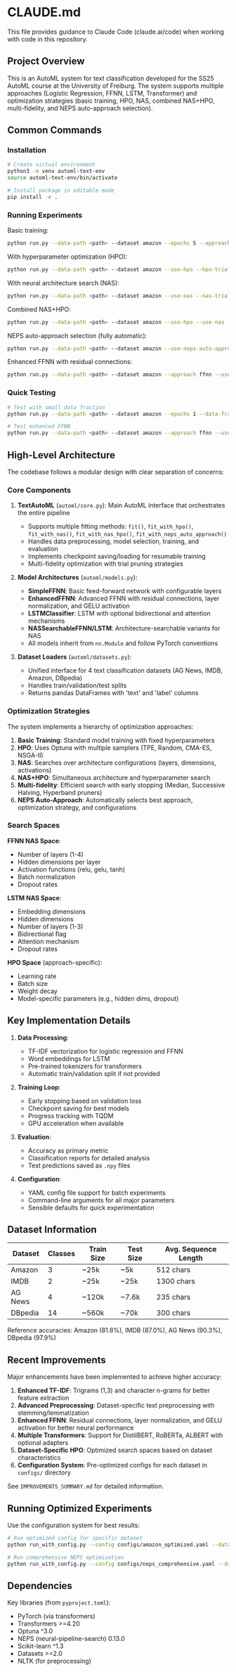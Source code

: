 # CLAUDE.md

This file provides guidance to Claude Code (claude.ai/code) when working with code in this repository.

## Project Overview

This is an AutoML system for text classification developed for the SS25 AutoML course at the University of Freiburg. The system supports multiple approaches (Logistic Regression, FFNN, LSTM, Transformer) and optimization strategies (basic training, HPO, NAS, combined NAS+HPO, multi-fidelity, and NEPS auto-approach selection).

## Common Commands

### Installation
```bash
# Create virtual environment
python3 -m venv automl-text-env
source automl-text-env/bin/activate

# Install package in editable mode
pip install -e .
```

### Running Experiments

Basic training:
```bash
python run.py --data-path <path> --dataset amazon --epochs 5 --approach transformer
```

With hyperparameter optimization (HPO):
```bash
python run.py --data-path <path> --dataset amazon --use-hpo --hpo-trials 50 --hpo-sampler tpe
```

With neural architecture search (NAS):
```bash
python run.py --data-path <path> --dataset amazon --use-nas --nas-trials 20
```

Combined NAS+HPO:
```bash
python run.py --data-path <path> --dataset amazon --use-hpo --use-nas
```

NEPS auto-approach selection (fully automatic):
```bash
python run.py --data-path <path> --dataset amazon --use-neps-auto-approach --neps-max-evaluations 16
```

Enhanced FFNN with residual connections:
```bash
python run.py --data-path <path> --dataset amazon --approach ffnn --use-enhanced-ffnn --ffnn-num-layers 4 --ffnn-dropout-rate 0.2
```

### Quick Testing
```bash
# Test with small data fraction
python run.py --data-path <path> --dataset amazon --epochs 1 --data-fraction 0.2

# Test enhanced FFNN
python run.py --data-path <path> --dataset amazon --approach ffnn --use-enhanced-ffnn --epochs 1
```

## High-Level Architecture

The codebase follows a modular design with clear separation of concerns:

### Core Components

1. **TextAutoML** (`automl/core.py`): Main AutoML interface that orchestrates the entire pipeline
   - Supports multiple fitting methods: `fit()`, `fit_with_hpo()`, `fit_with_nas()`, `fit_with_nas_hpo()`, `fit_with_neps_auto_approach()`
   - Handles data preprocessing, model selection, training, and evaluation
   - Implements checkpoint saving/loading for resumable training
   - Multi-fidelity optimization with trial pruning strategies

2. **Model Architectures** (`automl/models.py`):
   - **SimpleFFNN**: Basic feed-forward network with configurable layers
   - **EnhancedFFNN**: Advanced FFNN with residual connections, layer normalization, and GELU activation
   - **LSTMClassifier**: LSTM with optional bidirectional and attention mechanisms
   - **NASSearchableFFNN/LSTM**: Architecture-searchable variants for NAS
   - All models inherit from `nn.Module` and follow PyTorch conventions

3. **Dataset Loaders** (`automl/datasets.py`):
   - Unified interface for 4 text classification datasets (AG News, IMDB, Amazon, DBpedia)
   - Handles train/validation/test splits
   - Returns pandas DataFrames with 'text' and 'label' columns

### Optimization Strategies

The system implements a hierarchy of optimization approaches:

1. **Basic Training**: Standard model training with fixed hyperparameters
2. **HPO**: Uses Optuna with multiple samplers (TPE, Random, CMA-ES, NSGA-II)
3. **NAS**: Searches over architecture configurations (layers, dimensions, activations)
4. **NAS+HPO**: Simultaneous architecture and hyperparameter search
5. **Multi-fidelity**: Efficient search with early stopping (Median, Successive Halving, Hyperband pruners)
6. **NEPS Auto-Approach**: Automatically selects best approach, optimization strategy, and configurations

### Search Spaces

**FFNN NAS Space**:
- Number of layers (1-4)
- Hidden dimensions per layer
- Activation functions (relu, gelu, tanh)
- Batch normalization
- Dropout rates

**LSTM NAS Space**:
- Embedding dimensions
- Hidden dimensions
- Number of layers (1-3)
- Bidirectional flag
- Attention mechanism
- Dropout rates

**HPO Space** (approach-specific):
- Learning rate
- Batch size
- Weight decay
- Model-specific parameters (e.g., hidden dims, dropout)

## Key Implementation Details

1. **Data Processing**:
   - TF-IDF vectorization for logistic regression and FFNN
   - Word embeddings for LSTM
   - Pre-trained tokenizers for transformers
   - Automatic train/validation split if not provided

2. **Training Loop**:
   - Early stopping based on validation loss
   - Checkpoint saving for best models
   - Progress tracking with TQDM
   - GPU acceleration when available

3. **Evaluation**:
   - Accuracy as primary metric
   - Classification reports for detailed analysis
   - Test predictions saved as `.npy` files

4. **Configuration**:
   - YAML config file support for batch experiments
   - Command-line arguments for all major parameters
   - Sensible defaults for quick experimentation

## Dataset Information

| Dataset | Classes | Train Size | Test Size | Avg. Sequence Length |
|---------|---------|------------|-----------|---------------------|
| Amazon  | 3       | ~25k       | ~5k       | 512 chars          |
| IMDB    | 2       | ~25k       | ~25k      | 1300 chars         |
| AG News | 4       | ~120k      | ~7.6k     | 235 chars          |
| DBpedia | 14      | ~560k      | ~70k      | 300 chars          |

Reference accuracies: Amazon (81.8%), IMDB (87.0%), AG News (90.3%), DBpedia (97.9%)

## Recent Improvements

Major enhancements have been implemented to achieve higher accuracy:

1. **Enhanced TF-IDF**: Trigrams (1,3) and character n-grams for better feature extraction
2. **Advanced Preprocessing**: Dataset-specific text preprocessing with stemming/lemmatization
3. **Enhanced FFNN**: Residual connections, layer normalization, and GELU activation for better neural performance
4. **Multiple Transformers**: Support for DistilBERT, RoBERTa, ALBERT with optional adapters
5. **Dataset-Specific HPO**: Optimized search spaces based on dataset characteristics
6. **Configuration System**: Pre-optimized configs for each dataset in `configs/` directory

See `IMPROVEMENTS_SUMMARY.md` for detailed information.

## Running Optimized Experiments

Use the configuration system for best results:
```bash
# Run optimized config for specific dataset
python run_with_config.py --config configs/amazon_optimized.yaml --data-path ./data

# Run comprehensive NEPS optimization
python run_with_config.py --config configs/neps_comprehensive.yaml --data-path ./data
```

## Dependencies

Key libraries (from `pyproject.toml`):
- PyTorch (via transformers)
- Transformers >=4.20
- Optuna ^3.0
- NEPS (neural-pipeline-search) 0.13.0
- Scikit-learn ^1.3
- Datasets >=2.0
- NLTK (for preprocessing)